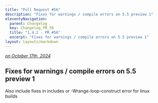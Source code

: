 ```yaml
---
title: "Pull Request #56"
description: "Fixes for warnings / compile errors on 5.5 preview 1"
eleventyNavigation:
  parent: Changelog
  key: Changelog_PR_56
  title: "1.4.2 - PR #56"
  excerpt: "Fixes for warnings / compile errors on 5.5 preview 1"
layout: layouts/markdown
---
```


*[on October 17th, 2024](https://github.com/combo-graph/combo-graph/pull/56)*

## Fixes for warnings / compile errors on 5.5 preview 1

Also include fixes in includes or -Wrange-loop-construct error for linux builds

